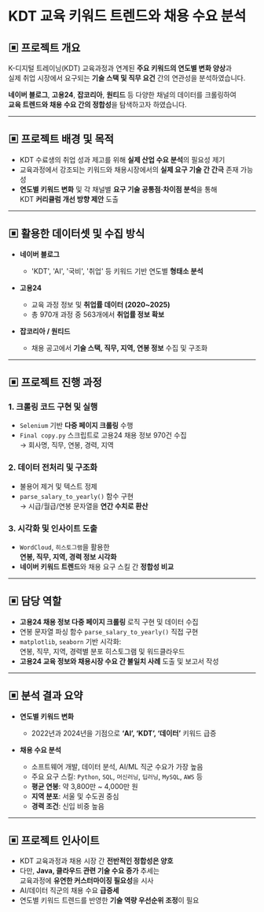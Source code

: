 # KDT 교육 키워드 트렌드와 채용 수요 분석

## ▣ 프로젝트 개요

K-디지털 트레이닝(KDT) 교육과정과 연계된 **주요 키워드의 연도별 변화 양상**과  
실제 취업 시장에서 요구되는 **기술 스택 및 직무 요건** 간의 연관성을 분석하였습니다.

**네이버 블로그**, **고용24**, **잡코리아**, **원티드** 등 다양한 채널의 데이터를 크롤링하여  
**교육 트렌드와 채용 수요 간의 정합성**을 탐색하고자 하였습니다.

---

## ▣ 프로젝트 배경 및 목적

- KDT 수료생의 취업 성과 제고를 위해 **실제 산업 수요 분석**의 필요성 제기  
- 교육과정에서 강조되는 키워드와 채용시장에서의 **실제 요구 기술 간 간극** 존재 가능성  
- **연도별 키워드 변화** 및 각 채널별 **요구 기술 공통점·차이점 분석**을 통해  
  KDT **커리큘럼 개선 방향 제안** 도출

---

## ▣ 활용한 데이터셋 및 수집 방식

- **네이버 블로그**  
  - 'KDT', 'AI', '국비', '취업' 등 키워드 기반 연도별 **형태소 분석**

- **고용24**  
  - 교육 과정 정보 및 **취업률 데이터 (2020~2025)**  
  - 총 970개 과정 중 563개에서 **취업률 정보 확보**

- **잡코리아 / 원티드**  
  - 채용 공고에서 **기술 스택, 직무, 지역, 연봉 정보** 수집 및 구조화

---

## ▣ 프로젝트 진행 과정

### 1. 크롤링 코드 구현 및 실행  
- `Selenium` 기반 **다중 페이지 크롤링** 수행  
- `Final copy.py` 스크립트로 고용24 채용 정보 970건 수집  
  → 회사명, 직무, 연봉, 경력, 지역

### 2. 데이터 전처리 및 구조화  
- 불용어 제거 및 텍스트 정제  
- `parse_salary_to_yearly()` 함수 구현  
  → 시급/월급/연봉 문자열을 **연간 수치로 환산**

### 3. 시각화 및 인사이트 도출  
- `WordCloud`, `히스토그램`을 활용한  
  **연봉, 직무, 지역, 경력 정보 시각화**  
- **네이버 키워드 트렌드**와 채용 요구 스킬 간 **정합성 비교**

---

## ▣ 담당 역할

- **고용24 채용 정보 다중 페이지 크롤링** 로직 구현 및 데이터 수집  
- 연봉 문자열 파싱 함수 `parse_salary_to_yearly()` 직접 구현  
- `matplotlib`, `seaborn` 기반 시각화:  
  연봉, 직무, 지역, 경력별 분포 히스토그램 및 워드클라우드  
- **고용24 교육 정보와 채용시장 수요 간 불일치 사례** 도출 및 보고서 작성

---

## ▣ 분석 결과 요약

- **연도별 키워드 변화**  
  - 2022년과 2024년을 기점으로 **‘AI’, ‘KDT’, ‘데이터’** 키워드 급증

- **채용 수요 분석**  
  - 소프트웨어 개발, 데이터 분석, AI/ML 직군 수요가 가장 높음  
  - 주요 요구 스킬: `Python`, `SQL`, `머신러닝`, `딥러닝`, `MySQL`, `AWS` 등  
  - **평균 연봉**: 약 3,800만 ~ 4,000만 원  
  - **지역 분포**: 서울 및 수도권 중심  
  - **경력 조건**: 신입 비중 높음

---

## ▣ 프로젝트 인사이트

- KDT 교육과정과 채용 시장 간 **전반적인 정합성은 양호**  
- 다만, **Java, 클라우드 관련 기술 수요 증가** 추세는  
  교육과정에 **유연한 커스터마이징 필요성**을 시사  
- AI/데이터 직군의 채용 수요 **급증세**  
- 연도별 키워드 트렌드를 반영한 **기술 역량 우선순위 조정**이 필요
